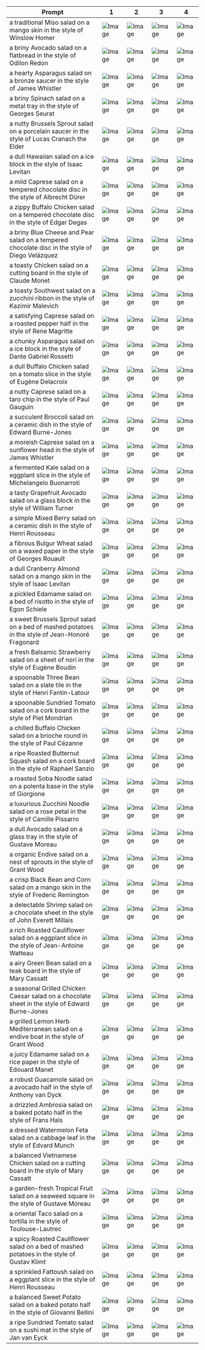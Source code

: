 | Prompt | 1 | 2 | 3 | 4 |
|-|-|-|-|-|
| a traditional Miso salad on a mango skin in the style of Winslow Homer | ![Image](https://salad-benchmark-public-assets.s3.us-east-2.amazonaws.com/sdxl/884247ee-766b-4f5e-8fdb-2640e8b7ef84-0.jpg) | ![Image](https://salad-benchmark-public-assets.s3.us-east-2.amazonaws.com/sdxl/884247ee-766b-4f5e-8fdb-2640e8b7ef84-1.jpg) | ![Image](https://salad-benchmark-public-assets.s3.us-east-2.amazonaws.com/sdxl/884247ee-766b-4f5e-8fdb-2640e8b7ef84-2.jpg) | ![Image](https://salad-benchmark-public-assets.s3.us-east-2.amazonaws.com/sdxl/884247ee-766b-4f5e-8fdb-2640e8b7ef84-3.jpg) |
| a briny Avocado salad on a flatbread in the style of Odilon Redon | ![Image](https://salad-benchmark-public-assets.s3.us-east-2.amazonaws.com/sdxl/fd6b9d06-cdd1-4c95-83cf-d9b6cc21d9b8-0.jpg) | ![Image](https://salad-benchmark-public-assets.s3.us-east-2.amazonaws.com/sdxl/fd6b9d06-cdd1-4c95-83cf-d9b6cc21d9b8-1.jpg) | ![Image](https://salad-benchmark-public-assets.s3.us-east-2.amazonaws.com/sdxl/fd6b9d06-cdd1-4c95-83cf-d9b6cc21d9b8-2.jpg) | ![Image](https://salad-benchmark-public-assets.s3.us-east-2.amazonaws.com/sdxl/fd6b9d06-cdd1-4c95-83cf-d9b6cc21d9b8-3.jpg) |
| a hearty Asparagus salad on a bronze saucer in the style of James Whistler | ![Image](https://salad-benchmark-public-assets.s3.us-east-2.amazonaws.com/sdxl/ac4f5f17-c5cd-47cc-bee0-620315653976-0.jpg) | ![Image](https://salad-benchmark-public-assets.s3.us-east-2.amazonaws.com/sdxl/ac4f5f17-c5cd-47cc-bee0-620315653976-1.jpg) | ![Image](https://salad-benchmark-public-assets.s3.us-east-2.amazonaws.com/sdxl/ac4f5f17-c5cd-47cc-bee0-620315653976-2.jpg) | ![Image](https://salad-benchmark-public-assets.s3.us-east-2.amazonaws.com/sdxl/ac4f5f17-c5cd-47cc-bee0-620315653976-3.jpg) |
| a briny Spinach salad on a metal tray in the style of Georges Seurat | ![Image](https://salad-benchmark-public-assets.s3.us-east-2.amazonaws.com/sdxl/d6cbcb13-f604-4aaa-858a-7ae6915ae6ba-0.jpg) | ![Image](https://salad-benchmark-public-assets.s3.us-east-2.amazonaws.com/sdxl/d6cbcb13-f604-4aaa-858a-7ae6915ae6ba-1.jpg) | ![Image](https://salad-benchmark-public-assets.s3.us-east-2.amazonaws.com/sdxl/d6cbcb13-f604-4aaa-858a-7ae6915ae6ba-2.jpg) | ![Image](https://salad-benchmark-public-assets.s3.us-east-2.amazonaws.com/sdxl/d6cbcb13-f604-4aaa-858a-7ae6915ae6ba-3.jpg) |
| a nutty Brussels Sprout salad on a porcelain saucer in the style of Lucas Cranach the Elder | ![Image](https://salad-benchmark-public-assets.s3.us-east-2.amazonaws.com/sdxl/61fcc3da-d213-468e-84f2-3dfaae624b0e-0.jpg) | ![Image](https://salad-benchmark-public-assets.s3.us-east-2.amazonaws.com/sdxl/61fcc3da-d213-468e-84f2-3dfaae624b0e-1.jpg) | ![Image](https://salad-benchmark-public-assets.s3.us-east-2.amazonaws.com/sdxl/61fcc3da-d213-468e-84f2-3dfaae624b0e-2.jpg) | ![Image](https://salad-benchmark-public-assets.s3.us-east-2.amazonaws.com/sdxl/61fcc3da-d213-468e-84f2-3dfaae624b0e-3.jpg) |
| a dull Hawaiian salad on a ice block in the style of Isaac Levitan | ![Image](https://salad-benchmark-public-assets.s3.us-east-2.amazonaws.com/sdxl/ffce38be-15d5-49ec-b5b4-ee5b73eaf548-0.jpg) | ![Image](https://salad-benchmark-public-assets.s3.us-east-2.amazonaws.com/sdxl/ffce38be-15d5-49ec-b5b4-ee5b73eaf548-1.jpg) | ![Image](https://salad-benchmark-public-assets.s3.us-east-2.amazonaws.com/sdxl/ffce38be-15d5-49ec-b5b4-ee5b73eaf548-2.jpg) | ![Image](https://salad-benchmark-public-assets.s3.us-east-2.amazonaws.com/sdxl/ffce38be-15d5-49ec-b5b4-ee5b73eaf548-3.jpg) |
| a mild Caprese salad on a tempered chocolate disc in the style of Albrecht Dürer | ![Image](https://salad-benchmark-public-assets.s3.us-east-2.amazonaws.com/sdxl/3ce9c153-9e55-4b68-9ddd-6527e63514fd-0.jpg) | ![Image](https://salad-benchmark-public-assets.s3.us-east-2.amazonaws.com/sdxl/3ce9c153-9e55-4b68-9ddd-6527e63514fd-1.jpg) | ![Image](https://salad-benchmark-public-assets.s3.us-east-2.amazonaws.com/sdxl/3ce9c153-9e55-4b68-9ddd-6527e63514fd-2.jpg) | ![Image](https://salad-benchmark-public-assets.s3.us-east-2.amazonaws.com/sdxl/3ce9c153-9e55-4b68-9ddd-6527e63514fd-3.jpg) |
| a zippy Buffalo Chicken salad on a tempered chocolate disc in the style of Edgar Degas | ![Image](https://salad-benchmark-public-assets.s3.us-east-2.amazonaws.com/sdxl/1eabafb2-b112-4ed1-b33e-ed5a935c53a3-0.jpg) | ![Image](https://salad-benchmark-public-assets.s3.us-east-2.amazonaws.com/sdxl/1eabafb2-b112-4ed1-b33e-ed5a935c53a3-1.jpg) | ![Image](https://salad-benchmark-public-assets.s3.us-east-2.amazonaws.com/sdxl/1eabafb2-b112-4ed1-b33e-ed5a935c53a3-2.jpg) | ![Image](https://salad-benchmark-public-assets.s3.us-east-2.amazonaws.com/sdxl/1eabafb2-b112-4ed1-b33e-ed5a935c53a3-3.jpg) |
| a briny Blue Cheese and Pear salad on a tempered chocolate disc in the style of Diego Velázquez | ![Image](https://salad-benchmark-public-assets.s3.us-east-2.amazonaws.com/sdxl/1ccea289-63a6-473b-8cd8-c76150ef8823-0.jpg) | ![Image](https://salad-benchmark-public-assets.s3.us-east-2.amazonaws.com/sdxl/1ccea289-63a6-473b-8cd8-c76150ef8823-1.jpg) | ![Image](https://salad-benchmark-public-assets.s3.us-east-2.amazonaws.com/sdxl/1ccea289-63a6-473b-8cd8-c76150ef8823-2.jpg) | ![Image](https://salad-benchmark-public-assets.s3.us-east-2.amazonaws.com/sdxl/1ccea289-63a6-473b-8cd8-c76150ef8823-3.jpg) |
| a toasty Chicken salad on a cutting board in the style of Claude Monet | ![Image](https://salad-benchmark-public-assets.s3.us-east-2.amazonaws.com/sdxl/d464be14-3e7c-4245-80b1-8aac81fc3043-0.jpg) | ![Image](https://salad-benchmark-public-assets.s3.us-east-2.amazonaws.com/sdxl/d464be14-3e7c-4245-80b1-8aac81fc3043-1.jpg) | ![Image](https://salad-benchmark-public-assets.s3.us-east-2.amazonaws.com/sdxl/d464be14-3e7c-4245-80b1-8aac81fc3043-2.jpg) | ![Image](https://salad-benchmark-public-assets.s3.us-east-2.amazonaws.com/sdxl/d464be14-3e7c-4245-80b1-8aac81fc3043-3.jpg) |
| a toasty Southwest salad on a zucchini ribbon in the style of Kazimir Malevich | ![Image](https://salad-benchmark-public-assets.s3.us-east-2.amazonaws.com/sdxl/11fd5db8-773d-47be-9739-7a4d8c312de7-0.jpg) | ![Image](https://salad-benchmark-public-assets.s3.us-east-2.amazonaws.com/sdxl/11fd5db8-773d-47be-9739-7a4d8c312de7-1.jpg) | ![Image](https://salad-benchmark-public-assets.s3.us-east-2.amazonaws.com/sdxl/11fd5db8-773d-47be-9739-7a4d8c312de7-2.jpg) | ![Image](https://salad-benchmark-public-assets.s3.us-east-2.amazonaws.com/sdxl/11fd5db8-773d-47be-9739-7a4d8c312de7-3.jpg) |
| a satisfying Caprese salad on a roasted pepper half in the style of Rene Magritte | ![Image](https://salad-benchmark-public-assets.s3.us-east-2.amazonaws.com/sdxl/720a75a8-2826-415c-991e-3427c4a1fc99-0.jpg) | ![Image](https://salad-benchmark-public-assets.s3.us-east-2.amazonaws.com/sdxl/720a75a8-2826-415c-991e-3427c4a1fc99-1.jpg) | ![Image](https://salad-benchmark-public-assets.s3.us-east-2.amazonaws.com/sdxl/720a75a8-2826-415c-991e-3427c4a1fc99-2.jpg) | ![Image](https://salad-benchmark-public-assets.s3.us-east-2.amazonaws.com/sdxl/720a75a8-2826-415c-991e-3427c4a1fc99-3.jpg) |
| a chunky Asparagus salad on a ice block in the style of Dante Gabriel Rossetti | ![Image](https://salad-benchmark-public-assets.s3.us-east-2.amazonaws.com/sdxl/2da07bc9-5317-4651-b8b1-63970e698897-0.jpg) | ![Image](https://salad-benchmark-public-assets.s3.us-east-2.amazonaws.com/sdxl/2da07bc9-5317-4651-b8b1-63970e698897-1.jpg) | ![Image](https://salad-benchmark-public-assets.s3.us-east-2.amazonaws.com/sdxl/2da07bc9-5317-4651-b8b1-63970e698897-2.jpg) | ![Image](https://salad-benchmark-public-assets.s3.us-east-2.amazonaws.com/sdxl/2da07bc9-5317-4651-b8b1-63970e698897-3.jpg) |
| a dull Buffalo Chicken salad on a tomato slice in the style of Eugène Delacroix | ![Image](https://salad-benchmark-public-assets.s3.us-east-2.amazonaws.com/sdxl/1dee25c4-ee97-4509-9b42-295b33a31af7-0.jpg) | ![Image](https://salad-benchmark-public-assets.s3.us-east-2.amazonaws.com/sdxl/1dee25c4-ee97-4509-9b42-295b33a31af7-1.jpg) | ![Image](https://salad-benchmark-public-assets.s3.us-east-2.amazonaws.com/sdxl/1dee25c4-ee97-4509-9b42-295b33a31af7-2.jpg) | ![Image](https://salad-benchmark-public-assets.s3.us-east-2.amazonaws.com/sdxl/1dee25c4-ee97-4509-9b42-295b33a31af7-3.jpg) |
| a nutty Caprese salad on a taro chip in the style of Paul Gauguin | ![Image](https://salad-benchmark-public-assets.s3.us-east-2.amazonaws.com/sdxl/b96e3d4c-3497-496d-ba43-8c7f2800976f-0.jpg) | ![Image](https://salad-benchmark-public-assets.s3.us-east-2.amazonaws.com/sdxl/b96e3d4c-3497-496d-ba43-8c7f2800976f-1.jpg) | ![Image](https://salad-benchmark-public-assets.s3.us-east-2.amazonaws.com/sdxl/b96e3d4c-3497-496d-ba43-8c7f2800976f-2.jpg) | ![Image](https://salad-benchmark-public-assets.s3.us-east-2.amazonaws.com/sdxl/b96e3d4c-3497-496d-ba43-8c7f2800976f-3.jpg) |
| a succulent Broccoli salad on a ceramic dish in the style of Edward Burne-Jones | ![Image](https://salad-benchmark-public-assets.s3.us-east-2.amazonaws.com/sdxl/c5d3d1d1-2f5a-4f24-9e11-262a4b014e3b-0.jpg) | ![Image](https://salad-benchmark-public-assets.s3.us-east-2.amazonaws.com/sdxl/c5d3d1d1-2f5a-4f24-9e11-262a4b014e3b-1.jpg) | ![Image](https://salad-benchmark-public-assets.s3.us-east-2.amazonaws.com/sdxl/c5d3d1d1-2f5a-4f24-9e11-262a4b014e3b-2.jpg) | ![Image](https://salad-benchmark-public-assets.s3.us-east-2.amazonaws.com/sdxl/c5d3d1d1-2f5a-4f24-9e11-262a4b014e3b-3.jpg) |
| a moreish Caprese salad on a sunflower head in the style of James Whistler | ![Image](https://salad-benchmark-public-assets.s3.us-east-2.amazonaws.com/sdxl/55c5aba1-6128-483b-b3c7-245c3a39cd17-0.jpg) | ![Image](https://salad-benchmark-public-assets.s3.us-east-2.amazonaws.com/sdxl/55c5aba1-6128-483b-b3c7-245c3a39cd17-1.jpg) | ![Image](https://salad-benchmark-public-assets.s3.us-east-2.amazonaws.com/sdxl/55c5aba1-6128-483b-b3c7-245c3a39cd17-2.jpg) | ![Image](https://salad-benchmark-public-assets.s3.us-east-2.amazonaws.com/sdxl/55c5aba1-6128-483b-b3c7-245c3a39cd17-3.jpg) |
| a fermented Kale salad on a eggplant slice in the style of Michelangelo Buonarroti | ![Image](https://salad-benchmark-public-assets.s3.us-east-2.amazonaws.com/sdxl/d868159b-0255-44d1-bfc8-8dd6cb2a0aa9-0.jpg) | ![Image](https://salad-benchmark-public-assets.s3.us-east-2.amazonaws.com/sdxl/d868159b-0255-44d1-bfc8-8dd6cb2a0aa9-1.jpg) | ![Image](https://salad-benchmark-public-assets.s3.us-east-2.amazonaws.com/sdxl/d868159b-0255-44d1-bfc8-8dd6cb2a0aa9-2.jpg) | ![Image](https://salad-benchmark-public-assets.s3.us-east-2.amazonaws.com/sdxl/d868159b-0255-44d1-bfc8-8dd6cb2a0aa9-3.jpg) |
| a tasty Grapefruit Avocado salad on a glass block in the style of William Turner | ![Image](https://salad-benchmark-public-assets.s3.us-east-2.amazonaws.com/sdxl/671bdaa5-3068-4e2e-ba20-3fa37508e550-0.jpg) | ![Image](https://salad-benchmark-public-assets.s3.us-east-2.amazonaws.com/sdxl/671bdaa5-3068-4e2e-ba20-3fa37508e550-1.jpg) | ![Image](https://salad-benchmark-public-assets.s3.us-east-2.amazonaws.com/sdxl/671bdaa5-3068-4e2e-ba20-3fa37508e550-2.jpg) | ![Image](https://salad-benchmark-public-assets.s3.us-east-2.amazonaws.com/sdxl/671bdaa5-3068-4e2e-ba20-3fa37508e550-3.jpg) |
| a simple Mixed Berry salad on a ceramic dish in the style of Henri Rousseau | ![Image](https://salad-benchmark-public-assets.s3.us-east-2.amazonaws.com/sdxl/ff43bc57-bc54-416a-911b-deb6bf5aecc4-0.jpg) | ![Image](https://salad-benchmark-public-assets.s3.us-east-2.amazonaws.com/sdxl/ff43bc57-bc54-416a-911b-deb6bf5aecc4-1.jpg) | ![Image](https://salad-benchmark-public-assets.s3.us-east-2.amazonaws.com/sdxl/ff43bc57-bc54-416a-911b-deb6bf5aecc4-2.jpg) | ![Image](https://salad-benchmark-public-assets.s3.us-east-2.amazonaws.com/sdxl/ff43bc57-bc54-416a-911b-deb6bf5aecc4-3.jpg) |
| a fibrous Bulgur Wheat salad on a waxed paper in the style of Georges Rouault | ![Image](https://salad-benchmark-public-assets.s3.us-east-2.amazonaws.com/sdxl/1975242c-0e5e-422e-9fde-e661cde51bcc-0.jpg) | ![Image](https://salad-benchmark-public-assets.s3.us-east-2.amazonaws.com/sdxl/1975242c-0e5e-422e-9fde-e661cde51bcc-1.jpg) | ![Image](https://salad-benchmark-public-assets.s3.us-east-2.amazonaws.com/sdxl/1975242c-0e5e-422e-9fde-e661cde51bcc-2.jpg) | ![Image](https://salad-benchmark-public-assets.s3.us-east-2.amazonaws.com/sdxl/1975242c-0e5e-422e-9fde-e661cde51bcc-3.jpg) |
| a dull Cranberry Almond salad on a mango skin in the style of Isaac Levitan | ![Image](https://salad-benchmark-public-assets.s3.us-east-2.amazonaws.com/sdxl/f399e9e1-80ab-4736-a269-db2d89360fe6-0.jpg) | ![Image](https://salad-benchmark-public-assets.s3.us-east-2.amazonaws.com/sdxl/f399e9e1-80ab-4736-a269-db2d89360fe6-1.jpg) | ![Image](https://salad-benchmark-public-assets.s3.us-east-2.amazonaws.com/sdxl/f399e9e1-80ab-4736-a269-db2d89360fe6-2.jpg) | ![Image](https://salad-benchmark-public-assets.s3.us-east-2.amazonaws.com/sdxl/f399e9e1-80ab-4736-a269-db2d89360fe6-3.jpg) |
| a pickled Edamame salad on a bed of risotto in the style of Egon Schiele | ![Image](https://salad-benchmark-public-assets.s3.us-east-2.amazonaws.com/sdxl/9a4d5bca-640a-46c4-bd7e-4392424bf794-0.jpg) | ![Image](https://salad-benchmark-public-assets.s3.us-east-2.amazonaws.com/sdxl/9a4d5bca-640a-46c4-bd7e-4392424bf794-1.jpg) | ![Image](https://salad-benchmark-public-assets.s3.us-east-2.amazonaws.com/sdxl/9a4d5bca-640a-46c4-bd7e-4392424bf794-2.jpg) | ![Image](https://salad-benchmark-public-assets.s3.us-east-2.amazonaws.com/sdxl/9a4d5bca-640a-46c4-bd7e-4392424bf794-3.jpg) |
| a sweet Brussels Sprout salad on a bed of mashed potatoes in the style of Jean-Honoré Fragonard | ![Image](https://salad-benchmark-public-assets.s3.us-east-2.amazonaws.com/sdxl/30e995f4-a4a2-495c-b1ee-3535b0a7c5c9-0.jpg) | ![Image](https://salad-benchmark-public-assets.s3.us-east-2.amazonaws.com/sdxl/30e995f4-a4a2-495c-b1ee-3535b0a7c5c9-1.jpg) | ![Image](https://salad-benchmark-public-assets.s3.us-east-2.amazonaws.com/sdxl/30e995f4-a4a2-495c-b1ee-3535b0a7c5c9-2.jpg) | ![Image](https://salad-benchmark-public-assets.s3.us-east-2.amazonaws.com/sdxl/30e995f4-a4a2-495c-b1ee-3535b0a7c5c9-3.jpg) |
| a fresh Balsamic Strawberry salad on a sheet of nori in the style of Eugène Boudin | ![Image](https://salad-benchmark-public-assets.s3.us-east-2.amazonaws.com/sdxl/618dd2dd-86ad-4f17-b234-13c7713c4980-0.jpg) | ![Image](https://salad-benchmark-public-assets.s3.us-east-2.amazonaws.com/sdxl/618dd2dd-86ad-4f17-b234-13c7713c4980-1.jpg) | ![Image](https://salad-benchmark-public-assets.s3.us-east-2.amazonaws.com/sdxl/618dd2dd-86ad-4f17-b234-13c7713c4980-2.jpg) | ![Image](https://salad-benchmark-public-assets.s3.us-east-2.amazonaws.com/sdxl/618dd2dd-86ad-4f17-b234-13c7713c4980-3.jpg) |
| a spoonable Three Bean salad on a slate tile in the style of Henri Fantin-Latour | ![Image](https://salad-benchmark-public-assets.s3.us-east-2.amazonaws.com/sdxl/4f42c2be-e6c8-4765-b08a-ff3c0b04bb53-0.jpg) | ![Image](https://salad-benchmark-public-assets.s3.us-east-2.amazonaws.com/sdxl/4f42c2be-e6c8-4765-b08a-ff3c0b04bb53-1.jpg) | ![Image](https://salad-benchmark-public-assets.s3.us-east-2.amazonaws.com/sdxl/4f42c2be-e6c8-4765-b08a-ff3c0b04bb53-2.jpg) | ![Image](https://salad-benchmark-public-assets.s3.us-east-2.amazonaws.com/sdxl/4f42c2be-e6c8-4765-b08a-ff3c0b04bb53-3.jpg) |
| a spoonable Sundried Tomato salad on a cork board in the style of Piet Mondrian | ![Image](https://salad-benchmark-public-assets.s3.us-east-2.amazonaws.com/sdxl/d971fce9-7a88-4697-927a-77313c3fd9eb-0.jpg) | ![Image](https://salad-benchmark-public-assets.s3.us-east-2.amazonaws.com/sdxl/d971fce9-7a88-4697-927a-77313c3fd9eb-1.jpg) | ![Image](https://salad-benchmark-public-assets.s3.us-east-2.amazonaws.com/sdxl/d971fce9-7a88-4697-927a-77313c3fd9eb-2.jpg) | ![Image](https://salad-benchmark-public-assets.s3.us-east-2.amazonaws.com/sdxl/d971fce9-7a88-4697-927a-77313c3fd9eb-3.jpg) |
| a chilled Buffalo Chicken salad on a brioche round in the style of Paul Cézanne | ![Image](https://salad-benchmark-public-assets.s3.us-east-2.amazonaws.com/sdxl/eeaafc3c-64b5-4f81-b413-65e73d25fe62-0.jpg) | ![Image](https://salad-benchmark-public-assets.s3.us-east-2.amazonaws.com/sdxl/eeaafc3c-64b5-4f81-b413-65e73d25fe62-1.jpg) | ![Image](https://salad-benchmark-public-assets.s3.us-east-2.amazonaws.com/sdxl/eeaafc3c-64b5-4f81-b413-65e73d25fe62-2.jpg) | ![Image](https://salad-benchmark-public-assets.s3.us-east-2.amazonaws.com/sdxl/eeaafc3c-64b5-4f81-b413-65e73d25fe62-3.jpg) |
| a ripe Roasted Butternut Squash salad on a cork board in the style of Raphael Sanzio | ![Image](https://salad-benchmark-public-assets.s3.us-east-2.amazonaws.com/sdxl/e24581a4-c661-45e8-bd08-c73886360377-0.jpg) | ![Image](https://salad-benchmark-public-assets.s3.us-east-2.amazonaws.com/sdxl/e24581a4-c661-45e8-bd08-c73886360377-1.jpg) | ![Image](https://salad-benchmark-public-assets.s3.us-east-2.amazonaws.com/sdxl/e24581a4-c661-45e8-bd08-c73886360377-2.jpg) | ![Image](https://salad-benchmark-public-assets.s3.us-east-2.amazonaws.com/sdxl/e24581a4-c661-45e8-bd08-c73886360377-3.jpg) |
| a roasted Soba Noodle salad on a polenta base in the style of Giorgione | ![Image](https://salad-benchmark-public-assets.s3.us-east-2.amazonaws.com/sdxl/39ab1010-c563-455a-9ebc-a986c996669e-0.jpg) | ![Image](https://salad-benchmark-public-assets.s3.us-east-2.amazonaws.com/sdxl/39ab1010-c563-455a-9ebc-a986c996669e-1.jpg) | ![Image](https://salad-benchmark-public-assets.s3.us-east-2.amazonaws.com/sdxl/39ab1010-c563-455a-9ebc-a986c996669e-2.jpg) | ![Image](https://salad-benchmark-public-assets.s3.us-east-2.amazonaws.com/sdxl/39ab1010-c563-455a-9ebc-a986c996669e-3.jpg) |
| a luxurious Zucchini Noodle salad on a rose petal in the style of Camille Pissarro | ![Image](https://salad-benchmark-public-assets.s3.us-east-2.amazonaws.com/sdxl/037aadbe-637e-4737-a10c-730ad388e582-0.jpg) | ![Image](https://salad-benchmark-public-assets.s3.us-east-2.amazonaws.com/sdxl/037aadbe-637e-4737-a10c-730ad388e582-1.jpg) | ![Image](https://salad-benchmark-public-assets.s3.us-east-2.amazonaws.com/sdxl/037aadbe-637e-4737-a10c-730ad388e582-2.jpg) | ![Image](https://salad-benchmark-public-assets.s3.us-east-2.amazonaws.com/sdxl/037aadbe-637e-4737-a10c-730ad388e582-3.jpg) |
| a dull Avocado salad on a glass tray in the style of Gustave Moreau | ![Image](https://salad-benchmark-public-assets.s3.us-east-2.amazonaws.com/sdxl/7ae99208-5f04-4251-938e-d8d49413fec7-0.jpg) | ![Image](https://salad-benchmark-public-assets.s3.us-east-2.amazonaws.com/sdxl/7ae99208-5f04-4251-938e-d8d49413fec7-1.jpg) | ![Image](https://salad-benchmark-public-assets.s3.us-east-2.amazonaws.com/sdxl/7ae99208-5f04-4251-938e-d8d49413fec7-2.jpg) | ![Image](https://salad-benchmark-public-assets.s3.us-east-2.amazonaws.com/sdxl/7ae99208-5f04-4251-938e-d8d49413fec7-3.jpg) |
| a organic Endive salad on a nest of sprouts in the style of Grant Wood | ![Image](https://salad-benchmark-public-assets.s3.us-east-2.amazonaws.com/sdxl/36416246-7a07-4b42-a743-af4da0b593eb-0.jpg) | ![Image](https://salad-benchmark-public-assets.s3.us-east-2.amazonaws.com/sdxl/36416246-7a07-4b42-a743-af4da0b593eb-1.jpg) | ![Image](https://salad-benchmark-public-assets.s3.us-east-2.amazonaws.com/sdxl/36416246-7a07-4b42-a743-af4da0b593eb-2.jpg) | ![Image](https://salad-benchmark-public-assets.s3.us-east-2.amazonaws.com/sdxl/36416246-7a07-4b42-a743-af4da0b593eb-3.jpg) |
| a crisp Black Bean and Corn salad on a mango skin in the style of Frederic Remington | ![Image](https://salad-benchmark-public-assets.s3.us-east-2.amazonaws.com/sdxl/ec08a173-55bf-437c-86e9-a4b87003106d-0.jpg) | ![Image](https://salad-benchmark-public-assets.s3.us-east-2.amazonaws.com/sdxl/ec08a173-55bf-437c-86e9-a4b87003106d-1.jpg) | ![Image](https://salad-benchmark-public-assets.s3.us-east-2.amazonaws.com/sdxl/ec08a173-55bf-437c-86e9-a4b87003106d-2.jpg) | ![Image](https://salad-benchmark-public-assets.s3.us-east-2.amazonaws.com/sdxl/ec08a173-55bf-437c-86e9-a4b87003106d-3.jpg) |
| a delectable Shrimp salad on a chocolate sheet in the style of John Everett Millais | ![Image](https://salad-benchmark-public-assets.s3.us-east-2.amazonaws.com/sdxl/ccfc7b9d-3bd7-459b-8a0a-abe5ec239c98-0.jpg) | ![Image](https://salad-benchmark-public-assets.s3.us-east-2.amazonaws.com/sdxl/ccfc7b9d-3bd7-459b-8a0a-abe5ec239c98-1.jpg) | ![Image](https://salad-benchmark-public-assets.s3.us-east-2.amazonaws.com/sdxl/ccfc7b9d-3bd7-459b-8a0a-abe5ec239c98-2.jpg) | ![Image](https://salad-benchmark-public-assets.s3.us-east-2.amazonaws.com/sdxl/ccfc7b9d-3bd7-459b-8a0a-abe5ec239c98-3.jpg) |
| a rich Roasted Cauliflower salad on a eggplant slice in the style of Jean-Antoine Watteau | ![Image](https://salad-benchmark-public-assets.s3.us-east-2.amazonaws.com/sdxl/c47f0ae3-028c-4c6d-a653-b7c90659c912-0.jpg) | ![Image](https://salad-benchmark-public-assets.s3.us-east-2.amazonaws.com/sdxl/c47f0ae3-028c-4c6d-a653-b7c90659c912-1.jpg) | ![Image](https://salad-benchmark-public-assets.s3.us-east-2.amazonaws.com/sdxl/c47f0ae3-028c-4c6d-a653-b7c90659c912-2.jpg) | ![Image](https://salad-benchmark-public-assets.s3.us-east-2.amazonaws.com/sdxl/c47f0ae3-028c-4c6d-a653-b7c90659c912-3.jpg) |
| a airy Green Bean salad on a teak board in the style of Mary Cassatt | ![Image](https://salad-benchmark-public-assets.s3.us-east-2.amazonaws.com/sdxl/39911c56-4cee-4cdf-8cec-39e18c5d6f89-0.jpg) | ![Image](https://salad-benchmark-public-assets.s3.us-east-2.amazonaws.com/sdxl/39911c56-4cee-4cdf-8cec-39e18c5d6f89-1.jpg) | ![Image](https://salad-benchmark-public-assets.s3.us-east-2.amazonaws.com/sdxl/39911c56-4cee-4cdf-8cec-39e18c5d6f89-2.jpg) | ![Image](https://salad-benchmark-public-assets.s3.us-east-2.amazonaws.com/sdxl/39911c56-4cee-4cdf-8cec-39e18c5d6f89-3.jpg) |
| a seasonal Grilled Chicken Caesar salad on a chocolate sheet in the style of Edward Burne-Jones | ![Image](https://salad-benchmark-public-assets.s3.us-east-2.amazonaws.com/sdxl/b418ee65-326f-4cf5-9bc7-5005492eb9b0-0.jpg) | ![Image](https://salad-benchmark-public-assets.s3.us-east-2.amazonaws.com/sdxl/b418ee65-326f-4cf5-9bc7-5005492eb9b0-1.jpg) | ![Image](https://salad-benchmark-public-assets.s3.us-east-2.amazonaws.com/sdxl/b418ee65-326f-4cf5-9bc7-5005492eb9b0-2.jpg) | ![Image](https://salad-benchmark-public-assets.s3.us-east-2.amazonaws.com/sdxl/b418ee65-326f-4cf5-9bc7-5005492eb9b0-3.jpg) |
| a grilled Lemon Herb Mediterranean salad on a endive boat in the style of Grant Wood | ![Image](https://salad-benchmark-public-assets.s3.us-east-2.amazonaws.com/sdxl/6e7cba29-89f1-4a68-aaa5-2323346f177b-0.jpg) | ![Image](https://salad-benchmark-public-assets.s3.us-east-2.amazonaws.com/sdxl/6e7cba29-89f1-4a68-aaa5-2323346f177b-1.jpg) | ![Image](https://salad-benchmark-public-assets.s3.us-east-2.amazonaws.com/sdxl/6e7cba29-89f1-4a68-aaa5-2323346f177b-2.jpg) | ![Image](https://salad-benchmark-public-assets.s3.us-east-2.amazonaws.com/sdxl/6e7cba29-89f1-4a68-aaa5-2323346f177b-3.jpg) |
| a juicy Edamame salad on a rice paper in the style of Edouard Manet | ![Image](https://salad-benchmark-public-assets.s3.us-east-2.amazonaws.com/sdxl/8e9730b0-3872-4f4a-9da4-e9824251fdeb-0.jpg) | ![Image](https://salad-benchmark-public-assets.s3.us-east-2.amazonaws.com/sdxl/8e9730b0-3872-4f4a-9da4-e9824251fdeb-1.jpg) | ![Image](https://salad-benchmark-public-assets.s3.us-east-2.amazonaws.com/sdxl/8e9730b0-3872-4f4a-9da4-e9824251fdeb-2.jpg) | ![Image](https://salad-benchmark-public-assets.s3.us-east-2.amazonaws.com/sdxl/8e9730b0-3872-4f4a-9da4-e9824251fdeb-3.jpg) |
| a robust Guacamole salad on a avocado half in the style of Anthony van Dyck | ![Image](https://salad-benchmark-public-assets.s3.us-east-2.amazonaws.com/sdxl/22eb7b34-122d-4dd0-bfe5-d757762ed193-0.jpg) | ![Image](https://salad-benchmark-public-assets.s3.us-east-2.amazonaws.com/sdxl/22eb7b34-122d-4dd0-bfe5-d757762ed193-1.jpg) | ![Image](https://salad-benchmark-public-assets.s3.us-east-2.amazonaws.com/sdxl/22eb7b34-122d-4dd0-bfe5-d757762ed193-2.jpg) | ![Image](https://salad-benchmark-public-assets.s3.us-east-2.amazonaws.com/sdxl/22eb7b34-122d-4dd0-bfe5-d757762ed193-3.jpg) |
| a drizzled Ambrosia salad on a baked potato half in the style of Frans Hals | ![Image](https://salad-benchmark-public-assets.s3.us-east-2.amazonaws.com/sdxl/28c8247e-67e2-461a-b6f6-bad5893ff6cd-0.jpg) | ![Image](https://salad-benchmark-public-assets.s3.us-east-2.amazonaws.com/sdxl/28c8247e-67e2-461a-b6f6-bad5893ff6cd-1.jpg) | ![Image](https://salad-benchmark-public-assets.s3.us-east-2.amazonaws.com/sdxl/28c8247e-67e2-461a-b6f6-bad5893ff6cd-2.jpg) | ![Image](https://salad-benchmark-public-assets.s3.us-east-2.amazonaws.com/sdxl/28c8247e-67e2-461a-b6f6-bad5893ff6cd-3.jpg) |
| a dressed Watermelon Feta salad on a cabbage leaf in the style of Edvard Munch | ![Image](https://salad-benchmark-public-assets.s3.us-east-2.amazonaws.com/sdxl/41e1315b-684a-4c56-a10b-3736a2cd0c31-0.jpg) | ![Image](https://salad-benchmark-public-assets.s3.us-east-2.amazonaws.com/sdxl/41e1315b-684a-4c56-a10b-3736a2cd0c31-1.jpg) | ![Image](https://salad-benchmark-public-assets.s3.us-east-2.amazonaws.com/sdxl/41e1315b-684a-4c56-a10b-3736a2cd0c31-2.jpg) | ![Image](https://salad-benchmark-public-assets.s3.us-east-2.amazonaws.com/sdxl/41e1315b-684a-4c56-a10b-3736a2cd0c31-3.jpg) |
| a balanced Vietnamese Chicken salad on a cutting board in the style of Mary Cassatt | ![Image](https://salad-benchmark-public-assets.s3.us-east-2.amazonaws.com/sdxl/ac18195d-b3a6-470a-ad67-104922d2a8c7-0.jpg) | ![Image](https://salad-benchmark-public-assets.s3.us-east-2.amazonaws.com/sdxl/ac18195d-b3a6-470a-ad67-104922d2a8c7-1.jpg) | ![Image](https://salad-benchmark-public-assets.s3.us-east-2.amazonaws.com/sdxl/ac18195d-b3a6-470a-ad67-104922d2a8c7-2.jpg) | ![Image](https://salad-benchmark-public-assets.s3.us-east-2.amazonaws.com/sdxl/ac18195d-b3a6-470a-ad67-104922d2a8c7-3.jpg) |
| a garden-fresh Tropical Fruit salad on a seaweed square in the style of Gustave Moreau | ![Image](https://salad-benchmark-public-assets.s3.us-east-2.amazonaws.com/sdxl/3cce56f9-7838-44c4-9f39-60c8b310ee15-0.jpg) | ![Image](https://salad-benchmark-public-assets.s3.us-east-2.amazonaws.com/sdxl/3cce56f9-7838-44c4-9f39-60c8b310ee15-1.jpg) | ![Image](https://salad-benchmark-public-assets.s3.us-east-2.amazonaws.com/sdxl/3cce56f9-7838-44c4-9f39-60c8b310ee15-2.jpg) | ![Image](https://salad-benchmark-public-assets.s3.us-east-2.amazonaws.com/sdxl/3cce56f9-7838-44c4-9f39-60c8b310ee15-3.jpg) |
| a oriental Taco salad on a tortilla in the style of Toulouse-Lautrec | ![Image](https://salad-benchmark-public-assets.s3.us-east-2.amazonaws.com/sdxl/c9e46873-dc4c-46f4-bd1c-25251cf622e5-0.jpg) | ![Image](https://salad-benchmark-public-assets.s3.us-east-2.amazonaws.com/sdxl/c9e46873-dc4c-46f4-bd1c-25251cf622e5-1.jpg) | ![Image](https://salad-benchmark-public-assets.s3.us-east-2.amazonaws.com/sdxl/c9e46873-dc4c-46f4-bd1c-25251cf622e5-2.jpg) | ![Image](https://salad-benchmark-public-assets.s3.us-east-2.amazonaws.com/sdxl/c9e46873-dc4c-46f4-bd1c-25251cf622e5-3.jpg) |
| a spicy Roasted Cauliflower salad on a bed of mashed potatoes in the style of Gustav Klimt | ![Image](https://salad-benchmark-public-assets.s3.us-east-2.amazonaws.com/sdxl/b347d0c1-f0b2-4901-88ca-144eda775650-0.jpg) | ![Image](https://salad-benchmark-public-assets.s3.us-east-2.amazonaws.com/sdxl/b347d0c1-f0b2-4901-88ca-144eda775650-1.jpg) | ![Image](https://salad-benchmark-public-assets.s3.us-east-2.amazonaws.com/sdxl/b347d0c1-f0b2-4901-88ca-144eda775650-2.jpg) | ![Image](https://salad-benchmark-public-assets.s3.us-east-2.amazonaws.com/sdxl/b347d0c1-f0b2-4901-88ca-144eda775650-3.jpg) |
| a sprinkled Fattoush salad on a eggplant slice in the style of Henri Rousseau | ![Image](https://salad-benchmark-public-assets.s3.us-east-2.amazonaws.com/sdxl/323a71ab-f078-44a4-be28-c78beed76180-0.jpg) | ![Image](https://salad-benchmark-public-assets.s3.us-east-2.amazonaws.com/sdxl/323a71ab-f078-44a4-be28-c78beed76180-1.jpg) | ![Image](https://salad-benchmark-public-assets.s3.us-east-2.amazonaws.com/sdxl/323a71ab-f078-44a4-be28-c78beed76180-2.jpg) | ![Image](https://salad-benchmark-public-assets.s3.us-east-2.amazonaws.com/sdxl/323a71ab-f078-44a4-be28-c78beed76180-3.jpg) |
| a balanced Sweet Potato salad on a baked potato half in the style of Giovanni Bellini | ![Image](https://salad-benchmark-public-assets.s3.us-east-2.amazonaws.com/sdxl/97418cc5-dd36-40dd-a3e3-c867fb681974-0.jpg) | ![Image](https://salad-benchmark-public-assets.s3.us-east-2.amazonaws.com/sdxl/97418cc5-dd36-40dd-a3e3-c867fb681974-1.jpg) | ![Image](https://salad-benchmark-public-assets.s3.us-east-2.amazonaws.com/sdxl/97418cc5-dd36-40dd-a3e3-c867fb681974-2.jpg) | ![Image](https://salad-benchmark-public-assets.s3.us-east-2.amazonaws.com/sdxl/97418cc5-dd36-40dd-a3e3-c867fb681974-3.jpg) |
| a ripe Sundried Tomato salad on a sushi mat in the style of Jan van Eyck | ![Image](https://salad-benchmark-public-assets.s3.us-east-2.amazonaws.com/sdxl/c3d10186-a0e6-4866-a39b-44804f1f6d32-0.jpg) | ![Image](https://salad-benchmark-public-assets.s3.us-east-2.amazonaws.com/sdxl/c3d10186-a0e6-4866-a39b-44804f1f6d32-1.jpg) | ![Image](https://salad-benchmark-public-assets.s3.us-east-2.amazonaws.com/sdxl/c3d10186-a0e6-4866-a39b-44804f1f6d32-2.jpg) | ![Image](https://salad-benchmark-public-assets.s3.us-east-2.amazonaws.com/sdxl/c3d10186-a0e6-4866-a39b-44804f1f6d32-3.jpg) |

